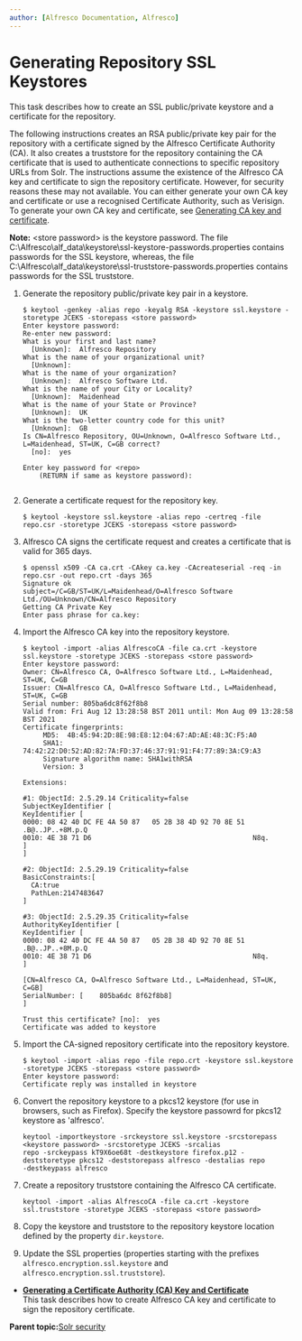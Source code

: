 ```yaml
---
author: [Alfresco Documentation, Alfresco]
---
```


# Generating Repository SSL Keystores

This task describes how to create an SSL public/private keystore and a certificate for the repository.

The following instructions creates an RSA public/private key pair for the repository with a certificate signed by the Alfresco Certificate Authority \(CA\). It also creates a truststore for the repository containing the CA certificate that is used to authenticate connections to specific repository URLs from Solr. The instructions assume the existence of the Alfresco CA key and certificate to sign the repository certificate. However, for security reasons these may not available. You can either generate your own CA key and certificate or use a recognised Certificate Authority, such as Verisign. To generate your own CA key and certificate, see [Generating CA key and certificate](generate-repo-ca-key.md).

**Note:** <store password\> is the keystore password. The file C:\\Alfresco\\alf\_data\\keystore\\ssl-keystore-passwords.properties contains passwords for the SSL keystore, whereas, the file C:\\Alfresco\\alf\_data\\keystore\\ssl-truststore-passwords.properties contains passwords for the SSL truststore.

1.  Generate the repository public/private key pair in a keystore.

    ```
    $ keytool -genkey -alias repo -keyalg RSA -keystore ssl.keystore -storetype JCEKS -storepass <store password>
    Enter keystore password:  
    Re-enter new password: 
    What is your first and last name?
      [Unknown]:  Alfresco Repository
    What is the name of your organizational unit?
      [Unknown]:  
    What is the name of your organization?
      [Unknown]:  Alfresco Software Ltd.
    What is the name of your City or Locality?
      [Unknown]:  Maidenhead 
    What is the name of your State or Province?
      [Unknown]:  UK
    What is the two-letter country code for this unit?
      [Unknown]:  GB
    Is CN=Alfresco Repository, OU=Unknown, O=Alfresco Software Ltd., L=Maidenhead, ST=UK, C=GB correct?
      [no]:  yes
    
    Enter key password for <repo>
    	(RETURN if same as keystore password):
           
    ```

2.  Generate a certificate request for the repository key.

    ```
    $ keytool -keystore ssl.keystore -alias repo -certreq -file repo.csr -storetype JCEKS -storepass <store password>
    ```

3.  Alfresco CA signs the certificate request and creates a certificate that is valid for 365 days.

    ```
    $ openssl x509 -CA ca.crt -CAkey ca.key -CAcreateserial -req -in repo.csr -out repo.crt -days 365
    Signature ok
    subject=/C=GB/ST=UK/L=Maidenhead/O=Alfresco Software Ltd./OU=Unknown/CN=Alfresco Repository
    Getting CA Private Key
    Enter pass phrase for ca.key:
    ```

4.  Import the Alfresco CA key into the repository keystore.

    ```
    $ keytool -import -alias AlfrescoCA -file ca.crt -keystore ssl.keystore -storetype JCEKS -storepass <store password>
    Enter keystore password:  
    Owner: CN=Alfresco CA, O=Alfresco Software Ltd., L=Maidenhead, ST=UK, C=GB
    Issuer: CN=Alfresco CA, O=Alfresco Software Ltd., L=Maidenhead, ST=UK, C=GB
    Serial number: 805ba6dc8f62f8b8
    Valid from: Fri Aug 12 13:28:58 BST 2011 until: Mon Aug 09 13:28:58 BST 2021
    Certificate fingerprints:
    	 MD5:  4B:45:94:2D:8E:98:E8:12:04:67:AD:AE:48:3C:F5:A0
    	 SHA1: 74:42:22:D0:52:AD:82:7A:FD:37:46:37:91:91:F4:77:89:3A:C9:A3
    	 Signature algorithm name: SHA1withRSA
    	 Version: 3
    
    Extensions: 
    
    #1: ObjectId: 2.5.29.14 Criticality=false
    SubjectKeyIdentifier [
    KeyIdentifier [
    0000: 08 42 40 DC FE 4A 50 87   05 2B 38 4D 92 70 8E 51  .B@..JP..+8M.p.Q
    0010: 4E 38 71 D6                                        N8q.
    ]
    ]
    
    #2: ObjectId: 2.5.29.19 Criticality=false
    BasicConstraints:[
      CA:true
      PathLen:2147483647
    ]
    
    #3: ObjectId: 2.5.29.35 Criticality=false
    AuthorityKeyIdentifier [
    KeyIdentifier [
    0000: 08 42 40 DC FE 4A 50 87   05 2B 38 4D 92 70 8E 51  .B@..JP..+8M.p.Q
    0010: 4E 38 71 D6                                        N8q.
    ]
    
    [CN=Alfresco CA, O=Alfresco Software Ltd., L=Maidenhead, ST=UK, C=GB]
    SerialNumber: [    805ba6dc 8f62f8b8]
    ]
    
    Trust this certificate? [no]:  yes
    Certificate was added to keystore
    ```

5.  Import the CA-signed repository certificate into the repository keystore.

    ```
    $ keytool -import -alias repo -file repo.crt -keystore ssl.keystore -storetype JCEKS -storepass <store password>
    Enter keystore password:  
    Certificate reply was installed in keystore
    ```

6.  Convert the repository keystore to a pkcs12 keystore \(for use in browsers, such as Firefox\). Specify the keystore passowrd for pkcs12 keystore as 'alfresco'.

    ```
    keytool -importkeystore -srckeystore ssl.keystore -srcstorepass <keystore password> -srcstoretype JCEKS -srcalias 
    repo -srckeypass kT9X6oe68t -destkeystore firefox.p12 -deststoretype pkcs12 -deststorepass alfresco -destalias repo 
    -destkeypass alfresco
    ```

7.  Create a repository truststore containing the Alfresco CA certificate.

    ```
    keytool -import -alias AlfrescoCA -file ca.crt -keystore ssl.truststore -storetype JCEKS -storepass <store password>
    ```

8.  Copy the keystore and truststore to the repository keystore location defined by the property `dir.keystore`.

9.  Update the SSL properties \(properties starting with the prefixes `alfresco.encryption.ssl.keystore` and `alfresco.encryption.ssl.truststore`\).


-   **[Generating a Certificate Authority \(CA\) Key and Certificate](../tasks/generate-repo-ca-key.md)**  
This task describes how to create Alfresco CA key and certificate to sign the repository certificate.

**Parent topic:**[Solr security](../concepts/solrsecurity-intro.md)

